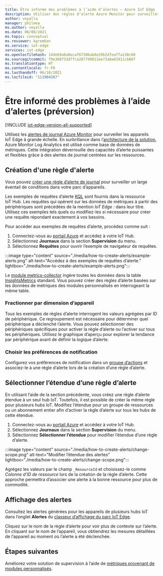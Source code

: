 ```yaml
---
title: Être informé des problèmes à l’aide d’alertes – Azure IoT Edge
description: Utiliser des règles d’alerte Azure Monitor pour surveiller à grande échelle
author: veyalla
manager: philmea
ms.author: veyalla
ms.date: 06/08/2021
ms.topic: conceptual
ms.reviewer: kgremban
ms.service: iot-edge
services: iot-edge
ms.openlocfilehash: 14deb9a8a8ecaf67306ab8e29b2dfea7fa130c00
ms.sourcegitcommit: f9e368733d7fca2877d9013ae73a8a63911cb88f
ms.translationtype: HT
ms.contentlocale: fr-FR
ms.lasthandoff: 06/10/2021
ms.locfileid: "111904387"
---
```

# <a name="get-notified-about-issues-using-alerts-preview"></a>Être informé des problèmes à l’aide d’alertes (préversion)

[!INCLUDE [iot-edge-version-all-supported](../../includes/iot-edge-version-all-supported.md)]

Utilisez les [alertes de journal Azure Monitor](../azure-monitor/alerts/alerts-unified-log.md) pour surveiller les appareils IoT Edge à grande échelle. En surbrillance dans l’[architecture de la solution](how-to-collect-and-transport-metrics.md#architecture), Azure Monitor Log Analytics est utilisé comme base de données de métriques. Cette intégration déverrouille des capacités d’alerte puissantes et flexibles grâce à des alertes de journal centrées sur les ressources.

## <a name="create-an-alert-rule"></a>Création d'une règle d'alerte

Vous pouvez [créer une règle d’alerte de journal](../azure-monitor/alerts/alerts-log.md) pour surveiller un large éventail de conditions dans votre parc d’appareils.

Les exemples de requêtes d’alerte [KQL](https://aka.ms/kql) sont fournis dans la ressource IoT Hub. Les requêtes qui opèrent sur les données de métriques à partir des périphériques sont précédées de la mention *IoT Edge :* dans leur titre. Utilisez ces exemples tels quels ou modifiez-les si nécessaire pour créer une requête répondant exactement à vos besoins.

Pour accéder aux exemples de requêtes d’alerte, procédez comme suit :

1. Connectez-vous au [portail Azure](https://portal.azure.com) et accédez à votre IoT Hub.
1. Sélectionnez **Journaux** dans la section **Supervision** du menu.
1. Sélectionnez **Requêtes** pour ouvrir l’exemple de navigateur de requêtes.

:::image type="content" source="./media/how-to-create-alerts/example-alerts.png" alt-text="Accédez à des exemples de requêtes d’alerte." lightbox="./media/how-to-create-alerts/example-alerts.png":::

Le [module metrics-collector](how-to-collect-and-transport-metrics.md#metrics-collector-module) ingère toutes les données dans la table [InsightsMetrics](/azure/azure-monitor/reference/tables/insightsmetrics) standard. Vous pouvez créer des règles d’alerte basées sur les données de métriques des modules personnalisés en interrogeant la même table.

### <a name="split-by-device-dimension"></a>Fractionner par dimension d’appareil

Tous les exemples de règles d’alerte interrogent les valeurs agrégées par ID de périphérique. Ce regroupement est nécessaire pour déterminer quel périphérique a déclenché l’alerte. Vous pouvez sélectionner des périphériques spécifiques pour activer la règle d’alerte ou l’activer sur tous les périphériques. Utilisez le graphique d’aperçu pour explorer la tendance par périphérique avant de définir la logique d’alerte.

### <a name="choose-notification-preferences"></a>Choisir les préférences de notification

Configurez vos préférences de notification dans un [groupe d’actions](../azure-monitor/alerts/action-groups.md) et associez-le à une règle d’alerte lors de la création d’une règle d’alerte.

## <a name="select-alert-rule-scope"></a>Sélectionner l’étendue d’une règle d’alerte

En utilisant l’aide de la section précédente, vous créez une règle d’alerte étendue à un seul hub IoT. Toutefois, il est possible de créer la même règle pour plusieurs hubs IoT. Modifiez l’étendue pour un groupe de ressources ou un abonnement entier afin d’activer la règle d’alerte sur tous les hubs de cette étendue.

1. Connectez-vous au [portail Azure](https://portal.azure.com) et accédez à votre IoT Hub.
1. Sélectionnez **Journaux** dans la section **Supervision** du menu.
1. Sélectionnez **Sélectionner l’étendue** pour modifier l’étendue d’une règle d’alerte.

:::image type="content" source="./media/how-to-create-alerts/change-scope.png" alt-text="Modifier l’étendue des alertes" lightbox="./media/how-to-create-alerts/change-scope.png":::

Agrégez les valeurs par le champ `_ResourceId` et choisissez-le comme *Colonne d’ID de ressource* lors de la création de la règle d’alerte. Cette approche permettra d’associer une alerte à la bonne ressource pour plus de commodité.

## <a name="viewing-alerts"></a>Affichage des alertes

Consultez les alertes générées pour les appareils de plusieurs hubs IoT dans l’onglet **Alertes** du [classeur d’affichage du parc IoT Edge](how-to-explore-curated-visualizations.md#iot-edge-fleet-view-workbook).

Cliquez sur le nom de la règle d’alerte pour voir plus de contexte sur l’alerte. En cliquant sur le nom de l’appareil, vous obtiendrez les mesures détaillées de l’appareil au moment où l’alerte a été déclenchée.

## <a name="next-steps"></a>Étapes suivantes

Améliorez votre solution de supervision à l’aide de [métriques provenant de modules personnalisés](how-to-add-custom-metrics.md). 